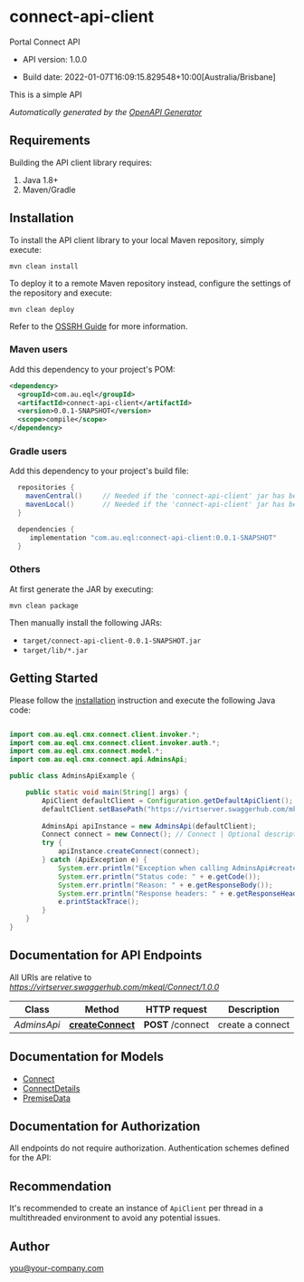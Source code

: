 # connect-api-client

Portal Connect API

- API version: 1.0.0

- Build date: 2022-01-07T16:09:15.829548+10:00[Australia/Brisbane]

This is a simple API


*Automatically generated by the [OpenAPI Generator](https://openapi-generator.tech)*

## Requirements

Building the API client library requires:

1. Java 1.8+
2. Maven/Gradle

## Installation

To install the API client library to your local Maven repository, simply execute:

```shell
mvn clean install
```

To deploy it to a remote Maven repository instead, configure the settings of the repository and execute:

```shell
mvn clean deploy
```

Refer to the [OSSRH Guide](http://central.sonatype.org/pages/ossrh-guide.html) for more information.

### Maven users

Add this dependency to your project's POM:

```xml
<dependency>
  <groupId>com.au.eql</groupId>
  <artifactId>connect-api-client</artifactId>
  <version>0.0.1-SNAPSHOT</version>
  <scope>compile</scope>
</dependency>
```

### Gradle users

Add this dependency to your project's build file:

```groovy
  repositories {
    mavenCentral()     // Needed if the 'connect-api-client' jar has been published to maven central.
    mavenLocal()       // Needed if the 'connect-api-client' jar has been published to the local maven repo.
  }

  dependencies {
     implementation "com.au.eql:connect-api-client:0.0.1-SNAPSHOT"
  }
```

### Others

At first generate the JAR by executing:

```shell
mvn clean package
```

Then manually install the following JARs:

- `target/connect-api-client-0.0.1-SNAPSHOT.jar`
- `target/lib/*.jar`

## Getting Started

Please follow the [installation](#installation) instruction and execute the following Java code:

```java

import com.au.eql.cmx.connect.client.invoker.*;
import com.au.eql.cmx.connect.client.invoker.auth.*;
import com.au.eql.cmx.connect.model.*;
import com.au.eql.cmx.connect.api.AdminsApi;

public class AdminsApiExample {

    public static void main(String[] args) {
        ApiClient defaultClient = Configuration.getDefaultApiClient();
        defaultClient.setBasePath("https://virtserver.swaggerhub.com/mkeql/Connect/1.0.0");
        
        AdminsApi apiInstance = new AdminsApi(defaultClient);
        Connect connect = new Connect(); // Connect | Optional description in *Markdown*
        try {
            apiInstance.createConnect(connect);
        } catch (ApiException e) {
            System.err.println("Exception when calling AdminsApi#createConnect");
            System.err.println("Status code: " + e.getCode());
            System.err.println("Reason: " + e.getResponseBody());
            System.err.println("Response headers: " + e.getResponseHeaders());
            e.printStackTrace();
        }
    }
}

```

## Documentation for API Endpoints

All URIs are relative to *https://virtserver.swaggerhub.com/mkeql/Connect/1.0.0*

Class | Method | HTTP request | Description
------------ | ------------- | ------------- | -------------
*AdminsApi* | [**createConnect**](docs/AdminsApi.md#createConnect) | **POST** /connect | create a connect


## Documentation for Models

 - [Connect](docs/Connect.md)
 - [ConnectDetails](docs/ConnectDetails.md)
 - [PremiseData](docs/PremiseData.md)


## Documentation for Authorization

All endpoints do not require authorization.
Authentication schemes defined for the API:

## Recommendation

It's recommended to create an instance of `ApiClient` per thread in a multithreaded environment to avoid any potential issues.

## Author

you@your-company.com

